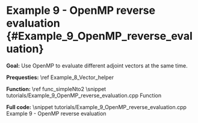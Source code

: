 Example 9 - OpenMP reverse evaluation {#Example_9_OpenMP_reverse_evaluation}
=======

**Goal:** Use OpenMP to evaluate different adjoint vectors at the same time.

**Prequesties:** \ref Example_8_Vector_helper

**Function:** \ref func_simpleNto2
\snippet tutorials/Example_9_OpenMP_reverse_evaluation.cpp Function

**Full code:**
\snippet tutorials/Example_9_OpenMP_reverse_evaluation.cpp Example 9 - OpenMP reverse evaluation
